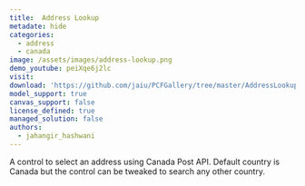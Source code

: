 ```yaml
---
title:  Address Lookup
metadate: hide
categories:
  - address
  - canada
image: /assets/images/address-lookup.png
demo_youtube: peiXqe6j2lc
visit: 
download: 'https://github.com/jaiu/PCFGallery/tree/master/AddressLookup-MaterialUI'
model_support: true
canvas_support: false
license_defined: true
managed_solution: false
authors:
  - jahangir_hashwani
---
```

A control to select an address using Canada Post API. Default country is Canada but the control can be tweaked to search any other country.
